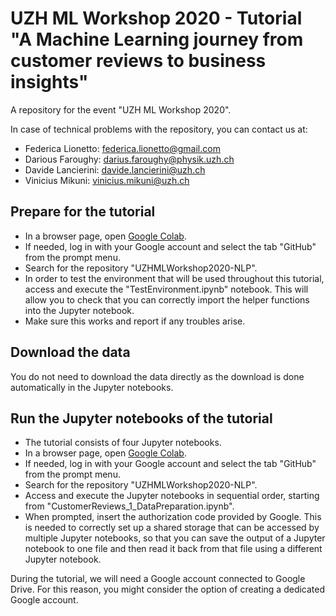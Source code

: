 # UZH ML Workshop 2020 - Tutorial "A Machine Learning journey from customer reviews to business insights"
A repository for the event "UZH ML Workshop 2020".

In case of technical problems with the repository, you can contact us at:
 - Federica Lionetto: federica.lionetto@gmail.com
 - Darious Faroughy: darius.faroughy@physik.uzh.ch
 - Davide Lancierini: davide.lancierini@uzh.ch
 - Vinicius Mikuni: vinicius.mikuni@uzh.ch
 
## Prepare for the tutorial

 - In a browser page, open [Google Colab](https://colab.research.google.com/).
 - If needed, log in with your Google account and select the tab "GitHub" from the prompt menu. 
 - Search for the repository "UZHMLWorkshop2020-NLP".
 - In order to test the environment that will be used throughout this tutorial, access and execute the "TestEnvironment.ipynb" notebook.
   This will allow you to check that you can correctly import the helper functions into the Jupyter notebook.
 - Make sure this works and report if any troubles arise.

## Download the data

You do not need to download the data directly as the download is done automatically in the Jupyter notebooks.

## Run the Jupyter notebooks of the tutorial

- The tutorial consists of four Jupyter notebooks.
- In a browser page, open [Google Colab](https://colab.research.google.com/).
- If needed, log in with your Google account and select the tab "GitHub" from the prompt menu. 
- Search for the repository "UZHMLWorkshop2020-NLP".
- Access and execute the Jupyter notebooks in sequential order, starting from "CustomerReviews_1_DataPreparation.ipynb". 
- When prompted, insert the authorization code provided by Google. This is needed to correctly set up a shared storage that can be accessed by multiple Jupyter notebooks, so that you can save the output of a Jupyter notebook to one file and then read it back from that file using a different Jupyter notebook.

During the tutorial, we will need a Google account connected to Google Drive. For this reason, you might consider the option of creating a dedicated Google account.
